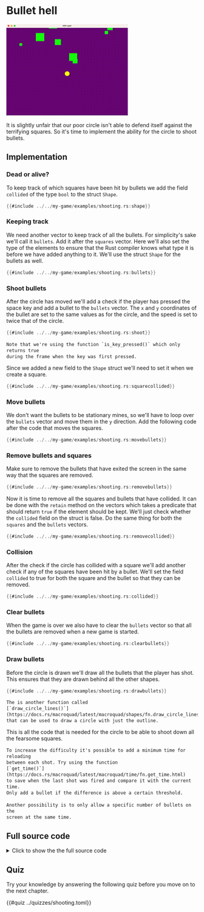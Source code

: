 # Bullet hell

![Screenshot](images/shooting.gif#center)

It is slightly unfair that our poor circle isn't able to defend itself against
the terrifying squares. So it's time to implement the ability for the circle to
shoot bullets.

## Implementation

### Dead or alive?

To keep track of which squares have been hit by bullets we add the field
`collided` of the type `bool` to the struct `Shape`.

```rust [hl,6]
{{#include ../../my-game/examples/shooting.rs:shape}}
```

### Keeping track

We need another vector to keep track of all the bullets. For simplicity's sake
we'll call it `bullets`. Add it after the `squares` vector. Here we'll also
set the type of the elements to ensure that the Rust compiler knows what type
it is before we have added anything to it. We'll use the struct `Shape` for
the bullets as well.

```rust
{{#include ../../my-game/examples/shooting.rs:bullets}}
```

### Shoot bullets

After the circle has moved we'll add a check if the player has pressed the
space key and add a bullet to the `bullets` vector. The `x` and `y`
coordinates of the bullet are set to the same values as for the circle, and
the speed is set to twice that of the circle.

```rust
{{#include ../../my-game/examples/shooting.rs:shoot}}
```

```admonish note title="Please note!"s
Note that we're using the function `is_key_pressed()` which only returns true
during the frame when the key was first pressed.
```

Since we added a new field to the `Shape` struct we'll need to set it when we
create a square.

```rust [hl,6]
{{#include ../../my-game/examples/shooting.rs:squarecollided}}
```

### Move bullets

We don't want the bullets to be stationary mines, so we'll have to loop over
the `bullets` vector and move them in the `y` direction. Add the following
code after the code that moves the squares.

```rust [hl,4-6]
{{#include ../../my-game/examples/shooting.rs:movebullets}}
```

### Remove bullets and squares

Make sure to remove the bullets that have exited the screen in the same way
that the squares are removed.

```rust
{{#include ../../my-game/examples/shooting.rs:removebullets}}
```

Now it is time to remove all the squares and bullets that have collided. It
can be done with the `retain` method on the vectors which takes a predicate
that should return `true` if the element should be kept. We'll just check
whether the `collided` field on the struct is false. Do the same thing for
both the `squares` and the `bullets` vectors.

```rust
{{#include ../../my-game/examples/shooting.rs:removecollided}}
```

### Collision

After the check if the circle has collided with a square we'll add another
check if any of the squares have been hit by a bullet. We'll set the field
`collided` to true for both the square and the bullet so that they can be
removed.

```rust
{{#include ../../my-game/examples/shooting.rs:collided}}
```

### Clear bullets

When the game is over we also have to clear the `bullets` vector so that all
the bullets are removed when a new game is started.

```rust [hl,3]
{{#include ../../my-game/examples/shooting.rs:clearbullets}}
```

### Draw bullets

Before the circle is drawn we'll draw all the bullets that the player has
shot. This ensures that they are drawn behind all the other shapes.

```rust
{{#include ../../my-game/examples/shooting.rs:drawbullets}}
```

```admonish info title="More information"
The is another function called
[`draw_circle_lines()`](https://docs.rs/macroquad/latest/macroquad/shapes/fn.draw_circle_lines.html)
that can be used to draw a circle with just the outline.
```

This is all the code that is needed for the circle to be able to shoot down
all the fearsome squares.

```admonish tip title="Challenge" class="challenge"
To increase the difficulty it's possible to add a minimum time for reloading
between each shot. Try using the function
[`get_time()`](https://docs.rs/macroquad/latest/macroquad/time/fn.get_time.html)
to save when the last shot was fired and compare it with the current time.
Only add a bullet if the difference is above a certain threshold.

Another possibility is to only allow a specific number of bullets on the
screen at the same time.
```

<div class="noprint">

## Full source code

<details>
  <summary>Click to show the the full source code</summary>

```rust
{{#include ../../my-game/examples/shooting.rs:all}}
```
</details>
</div>

<div class="noprint">

## Quiz

Try your knowledge by answering the following quiz before you move on to the
next chapter.

{{#quiz ../quizzes/shooting.toml}}

</div>
